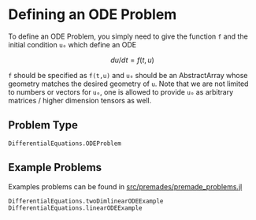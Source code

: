 # Defining an ODE Problem

To define an ODE Problem, you simply need to give the function ``f`` and the initial
condition ``u₀`` which define an ODE

```math
du/dt = f(t,u)
```

`f` should be specified as `f(t,u)` and `u₀` should be an AbstractArray whose
geometry matches the desired geometry of `u`. Note that we are not limited to
numbers or vectors for `u₀`, one is allowed to provide `u₀` as arbitrary
matrices / higher dimension tensors as well.

## Problem Type

```@docs
DifferentialEquations.ODEProblem
```

## Example Problems

Examples problems can be found in <a href="https://github.com/ChrisRackauckas/DifferentialEquations.jl/blob/master/src/premades/premade_problems.jl">src/premades/premade_problems.jl</a>

```@docs
DifferentialEquations.twoDimlinearODEExample
DifferentialEquations.linearODEExample
```
